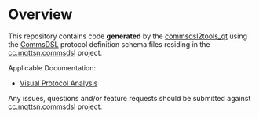 # Overview
This repository contains code **generated** by the [commsdsl2tools_qt](https://github.com/commschamp/commsdsl)
using the [CommsDSL](https://github.com/commschamp/CommsDSL-Specification) protocol definition schema files
residing in the [cc.mqttsn.commsdsl](https://github.com/commschamp/cc.mqttsn.commsdsl) project.

Applicable Documentation:

- [Visual Protocol Analysis](https://github.com/commschamp/commsdsl/blob/master/doc/VisualProtocolAnalysis.md)

Any issues, questions and/or feature requests
should be submitted against [cc.mqttsn.commsdsl](https://github.com/commschamp/cc.mqttsn.commsdsl) project.

